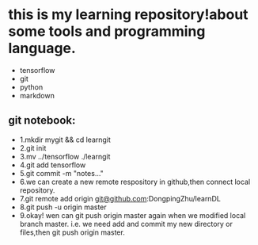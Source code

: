 # this is my learning repository!about some tools and programming language.
* tensorflow 
* git 
* python
* markdown
## git notebook:
* 1.mkdir mygit && cd learngit
* 2.git init
* 3.mv ../tensorflow ./learngit
* 4.git add tensorflow 
* 5.git commit -m "notes..."
* 6.we can create a new remote respository in github,then connect local repository.
* 7.git remote add origin git@github.com:DongpingZhu/learnDL
* 8.git push -u origin master
* 9.okay! wen can git push origin master again when we modified local branch master.  i.e. we need add and commit my new directory or files,then git push origin master.
